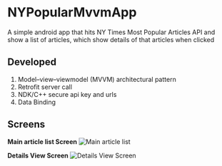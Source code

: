 # NYPopularMvvmApp
A simple android app that hits NY Times Most Popular Articles API and show a list of articles, which show details of that articles when clicked

## Developed
1. Model–view–viewmodel (MVVM) architectural pattern
2. Retrofit server call 
3. NDK/C++ secure api key and urls
4. Data Binding

## Screens

<b>Main article list Screen</b>
<img src="images/main_article_list.png" alt="Main article list"/>

<b>Details View Screen</b>
<img src="images/article_details_view.png" alt="Details View Screen"/>



